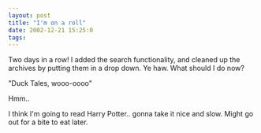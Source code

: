 ```yaml
---
layout: post
title: "I'm on a roll"
date: 2002-12-21 15:25:0
tags: 
---
```


Two days in a row! I added the search functionality, and cleaned up the archives by putting them in a drop down. Ye haw. What should I do now?





"Duck Tales, wooo-oooo"





Hmm..





I think I'm going to read Harry Potter.. gonna take it nice and slow. Might go out for a bite to eat later.




